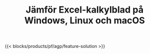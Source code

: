 ﻿---
title: Jämför Excel-kalkylblad på Windows, Linux och macOS 
weight: 7730
url: /sv/comparison
description: "Gratis app och API:er för Excel XLS, XLSX, CSV, TSV, ODS, SXC och FODS filjämförelse"
---
{{< blocks/products/pf/agp/feature-solution >}} 

